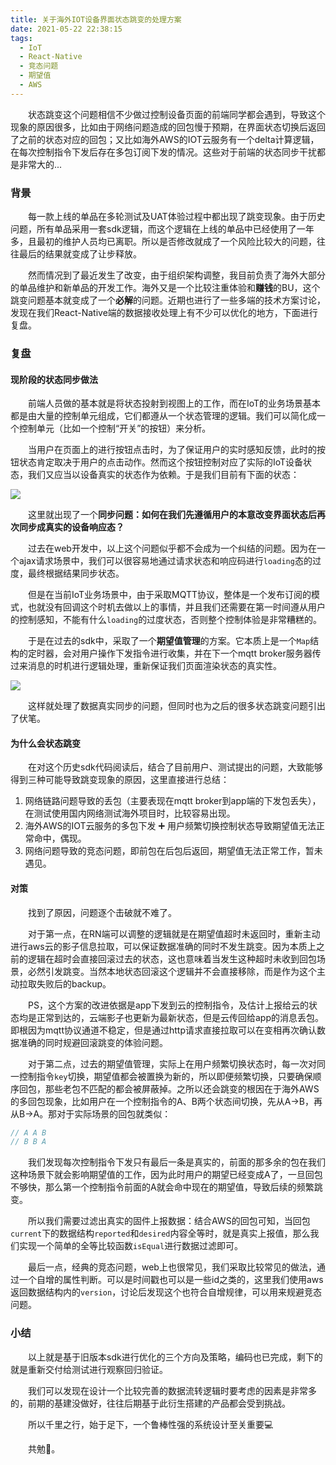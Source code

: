 ```yaml
---
title: 关于海外IOT设备界面状态跳变的处理方案
date: 2021-05-22 22:38:15
tags:
  - IoT
  - React-Native
  - 竞态问题
  - 期望值
  - AWS
---
```


&emsp;&emsp;状态跳变这个问题相信不少做过控制设备页面的前端同学都会遇到，导致这个现象的原因很多，比如由于网络问题造成的回包慢于预期，在界面状态切换后返回了之前的状态对应的回包；又比如海外AWS的IOT云服务有一个delta计算逻辑，在每次控制指令下发后存在多包订阅下发的情况。这些对于前端的状态同步干扰都是非常大的...

<escape><!-- more --></escape>

### 背景

&emsp;&emsp;每一款上线的单品在多轮测试及UAT体验过程中都出现了跳变现象。由于历史问题，所有单品采用一套sdk逻辑，而这个逻辑在上线的单品中已经使用了一年多，且最初的维护人员均已离职。所以是否修改就成了一个风险比较大的问题，往往最后的结果就变成了让步释放。

&emsp;&emsp;然而情况到了最近发生了改变，由于组织架构调整，我目前负责了海外大部分的单品维护和新单品的开发工作。海外又是一个比较注重体验和**赚钱**的BU，这个跳变问题基本就变成了一个**必解**的问题。近期也进行了一些多端的技术方案讨论，发现在我们React-Native端的数据接收处理上有不少可以优化的地方，下面进行复盘。

### 复盘

#### 现阶段的状态同步做法

&emsp;&emsp;前端人员做的基本就是将状态投射到视图上的工作，而在IoT的业务场景基本都是由大量的控制单元组成，它们都遵从一个状态管理的逻辑。我们可以简化成一个控制单元（比如一个控制“开关”的按钮）来分析。

&emsp;&emsp;当用户在页面上的进行按钮点击时，为了保证用户的实时感知反馈，此时的按钮状态肯定取决于用户的点击动作。然而这个按钮控制对应了实际的IoT设备状态，我们又应当以设备真实的状态作为依赖。于是我们目前有下面的状态：

![](status.jpg)

&emsp;&emsp;这里就出现了一个**同步问题：如何在我们先遵循用户的本意改变界面状态后再次同步成真实的设备响应态？**

&emsp;&emsp;过去在web开发中，以上这个问题似乎都不会成为一个纠结的问题。因为在一个ajax请求场景中，我们可以很容易地通过请求状态和响应码进行`loading`态的过度，最终根据结果同步状态。

&emsp;&emsp;但是在当前IoT业务场景中，由于采取MQTT协议，整体是一个发布订阅的模式，也就没有回调这个时机去做以上的事情，并且我们还需要在第一时间遵从用户的控制感知，不能有什么`loading`的过度状态，否则整个控制体验是非常糟糕的。

&emsp;&emsp;于是在过去的sdk中，采取了一个**期望值管理**的方案。它本质上是一个`Map`结构的定时器，会对用户操作下发指令进行收集，并在下一个mqtt broker服务器传过来消息的时机进行逻辑处理，重新保证我们页面渲染状态的真实性。

![](oldExpect.jpg)

&emsp;&emsp;这样就处理了数据真实同步的问题，但同时也为之后的很多状态跳变问题引出了伏笔。

#### 为什么会状态跳变

&emsp;&emsp;在对这个历史sdk代码阅读后，结合了目前用户、测试提出的问题，大致能够得到三种可能导致跳变现象的原因，这里直接进行总结：

1. 网络链路问题导致的丢包（主要表现在mqtt broker到app端的下发包丢失），在测试使用国内网络测试海外项目时，比较容易出现。
2. 海外AWS的IOT云服务的多包下发 ➕ 用户频繁切换控制状态导致期望值无法正常命中，偶现。
3. 网络问题导致的竞态问题，即前包在后包后返回，期望值无法正常工作，暂未遇见。

#### 对策

&emsp;&emsp;找到了原因，问题逐个击破就不难了。

&emsp;&emsp;对于第一点，在RN端可以调整的逻辑就是在期望值超时未返回时，重新主动进行aws云的影子信息拉取，可以保证数据准确的同时不发生跳变。因为本质上之前的逻辑在超时会直接回滚过去的状态，这也意味着当发生这种超时未收到回包场景，必然引发跳变。当然本地状态回滚这个逻辑并不会直接移除，而是作为这个主动拉取失败后的backup。

&emsp;&emsp;PS，这个方案的改进依据是app下发到云的控制指令，及估计上报给云的状态均是正常到达的，云端影子也更新为最新状态，但是云传回给app的消息丢包。即根因为mqtt协议通道不稳定，但是通过http请求直接拉取可以在变相再次确认数据准确的同时规避回滚跳变的体验问题。

&emsp;&emsp;对于第二点，过去的期望值管理，实际上在用户频繁切换状态时，每一次对同一控制指令`key`切换，期望值都会被置换为新的，所以即便频繁切换，只要确保顺序回包，那些老包不匹配的都会被屏蔽掉。之所以还会跳变的根因在于海外AWS的多回包现象，比如用户在一个控制指令的A、B两个状态间切换，先从A->B，再从B->A。那对于实际场景的回包就类似：

```javascript
// A A B
// B B A
```

&emsp;&emsp;我们发现每次控制指令下发只有最后一条是真实的，前面的那多余的包在我们这种场景下就会影响期望值的工作，因为此时用户的期望已经变成A了，一旦回包不够快，那么第一个控制指令前面的A就会命中现在的期望值，导致后续的频繁跳变。

&emsp;&emsp;所以我们需要过滤出真实的固件上报数据：结合AWS的回包可知，当回包`current`下的数据结构`reported`和`desired`内容全等时，就是真实上报值，那么我们实现一个简单的全等比较函数`isEqual`进行数据过滤即可。

&emsp;&emsp;最后一点，经典的竞态问题，web上也很常见，我们采取比较常见的做法，通过一个自增的属性判断。可以是时间戳也可以是一些id之类的，这里我们使用aws返回数据结构内的`version`，讨论后发现这个也符合自增规律，可以用来规避竞态问题。

### 小结

&emsp;&emsp;以上就是基于旧版本sdk进行优化的三个方向及策略，编码也已完成，剩下的就是重新交付给测试进行观察回归验证。

&emsp;&emsp;我们可以发现在设计一个比较完善的数据流转逻辑时要考虑的因素是非常多的，前期的基建没做好，往往后期基于此衍生搭建的产品都会受到挑战。

&emsp;&emsp;所以千里之行，始于足下，一个鲁棒性强的系统设计至关重要💻

&emsp;&emsp;共勉🎉。